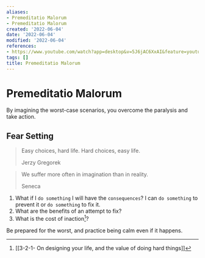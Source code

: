 ```yaml
---
aliases:
- Premeditatio Malorum
- Premeditatio Malorum
created: '2022-06-04'
date: '2022-06-04'
modified: '2022-06-04'
references:
- https://www.youtube.com/watch?app=desktop&v=5J6jAC6XxAI&feature=youtu.be
tags: []
title: Premeditatio Malorum
---
```


# Premeditatio Malorum

By imagining the worst-case scenarios, you overcome the paralysis and take action.

## Fear Setting

> Easy choices, hard life. Hard choices, easy life.
>
> Jerzy Gregorek

> We suffer more often in imagination than in reality.
>
> Seneca

1. What if I `do something` I will have the `consequences`? I can `do something` to prevent it or `do something` to fix it.
2. What are the benefits of an attempt to fix?
3. What is the cost of inaction[^1]?

Be prepared for the worst, and practice being calm even if it happens.

[^1]: [[3-2-1- On designing your life, and the value of doing hard things]]